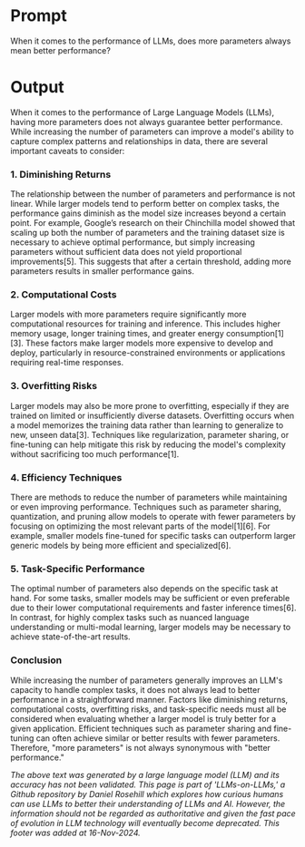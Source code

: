 # Prompt

When it comes to the performance of LLMs, does more parameters always mean better performance?

# Output

When it comes to the performance of Large Language Models (LLMs), having more parameters does not always guarantee better performance. While increasing the number of parameters can improve a model's ability to capture complex patterns and relationships in data, there are several important caveats to consider:

### 1. Diminishing Returns

The relationship between the number of parameters and performance is not linear. While larger models tend to perform better on complex tasks, the performance gains diminish as the model size increases beyond a certain point. For example, Google’s research on their Chinchilla model showed that scaling up both the number of parameters and the training dataset size is necessary to achieve optimal performance, but simply increasing parameters without sufficient data does not yield proportional improvements\[5]. This suggests that after a certain threshold, adding more parameters results in smaller performance gains.

### 2. Computational Costs

Larger models with more parameters require significantly more computational resources for training and inference. This includes higher memory usage, longer training times, and greater energy consumption\[1]\[3]. These factors make larger models more expensive to develop and deploy, particularly in resource-constrained environments or applications requiring real-time responses.

### 3. Overfitting Risks

Larger models may also be more prone to overfitting, especially if they are trained on limited or insufficiently diverse datasets. Overfitting occurs when a model memorizes the training data rather than learning to generalize to new, unseen data\[3]. Techniques like regularization, parameter sharing, or fine-tuning can help mitigate this risk by reducing the model's complexity without sacrificing too much performance\[1].

### 4. Efficiency Techniques

There are methods to reduce the number of parameters while maintaining or even improving performance. Techniques such as parameter sharing, quantization, and pruning allow models to operate with fewer parameters by focusing on optimizing the most relevant parts of the model\[1]\[6]. For example, smaller models fine-tuned for specific tasks can outperform larger generic models by being more efficient and specialized\[6].

### 5. Task-Specific Performance

The optimal number of parameters also depends on the specific task at hand. For some tasks, smaller models may be sufficient or even preferable due to their lower computational requirements and faster inference times\[6]. In contrast, for highly complex tasks such as nuanced language understanding or multi-modal learning, larger models may be necessary to achieve state-of-the-art results.

### Conclusion

While increasing the number of parameters generally improves an LLM's capacity to handle complex tasks, it does not always lead to better performance in a straightforward manner. Factors like diminishing returns, computational costs, overfitting risks, and task-specific needs must all be considered when evaluating whether a larger model is truly better for a given application. Efficient techniques such as parameter sharing and fine-tuning can often achieve similar or better results with fewer parameters. Therefore, "more parameters" is not always synonymous with "better performance."

&#x20;

*The above text was generated by a large language model (LLM) and its accuracy has not been validated. This page is part of 'LLMs-on-LLMs,' a Github repository by Daniel Rosehill which explores how curious humans can use LLMs to better their understanding of LLMs and AI. However, the information should not be regarded as authoritative and given the fast pace of evolution in LLM technology will eventually become deprecated. This footer was added at 16-Nov-2024.*


